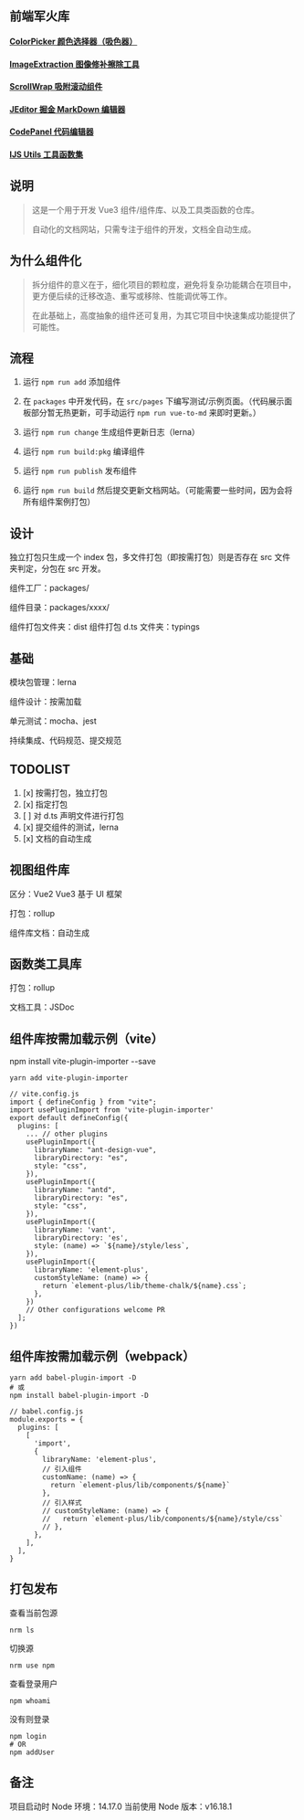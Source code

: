 <!--
 * @Author: ShawnPhang
 * @Date: 2021-09-02 10:44:23
 * @Description: 前端组件库搭建
 * @LastEditors: ShawnPhang <https://m.palxp.cn>
 * @LastEditTime: 2023-10-08 00:42:16
 * @site: book.palxp.com / blog.palxp.com
-->

## 前端军火库

<!-- START -->

#### [ColorPicker 颜色选择器（吸色器）](/#/color-picker)

#### [ImageExtraction 图像修补擦除工具](/#/image-extraction)

#### [ScrollWrap 吸附滚动组件](/#/scroll-wrap)

#### <a target="_blank" href="/#/j-editor">JEditor 掘金 MarkDown 编辑器</a>

#### [CodePanel 代码编辑器](/#/code-panel)

#### [IJS Utils 工具函数集](/#/ijs-utils)

<!-- END -->

## 说明

> 这是一个用于开发 Vue3 组件/组件库、以及工具类函数的仓库。
>
> 自动化的文档网站，只需专注于组件的开发，文档全自动生成。

## 为什么组件化

> 拆分组件的意义在于，细化项目的颗粒度，避免将复杂功能耦合在项目中，更方便后续的迁移改造、重写或移除、性能调优等工作。
>
> 在此基础上，高度抽象的组件还可复用，为其它项目中快速集成功能提供了可能性。

## 流程

1. 运行 `npm run add` 添加组件

2. 在 `packages` 中开发代码，在 `src/pages` 下编写测试/示例页面。（代码展示面板部分暂无热更新，可手动运行 `npm run vue-to-md` 来即时更新。）

3. 运行 `npm run change` 生成组件更新日志（lerna）

4. 运行 `npm run build:pkg` 编译组件

5. 运行 `npm run publish` 发布组件

6. 运行 `npm run build` 然后提交更新文档网站。（可能需要一些时间，因为会将所有组件案例打包）

## 设计

独立打包只生成一个 index 包，多文件打包（即按需打包）则是否存在 src 文件夹判定，分包在 src 开发。

组件工厂：packages/

组件目录：packages/xxxx/

组件打包文件夹：dist
组件打包 d.ts 文件夹：typings

## 基础

模块包管理：lerna

组件设计：按需加载

单元测试：mocha、jest

持续集成、代码规范、提交规范

## TODOLIST

1. [x] 按需打包，独立打包
2. [x] 指定打包
3. [ ] 对 d.ts 声明文件进行打包
4. [x] 提交组件的测试，lerna
5. [x] 文档的自动生成

## 视图组件库

区分：Vue2 Vue3 基于 UI 框架

打包：rollup

组件库文档：自动生成

## 函数类工具库

打包：rollup

文档工具：JSDoc

## 组件库按需加载示例（vite）

npm install vite-plugin-importer --save

```
yarn add vite-plugin-importer
```

```
// vite.config.js
import { defineConfig } from "vite";
import usePluginImport from 'vite-plugin-importer'
export default defineConfig({
  plugins: [
    ... // other plugins
    usePluginImport({
      libraryName: "ant-design-vue",
      libraryDirectory: "es",
      style: "css",
    }),
    usePluginImport({
      libraryName: "antd",
      libraryDirectory: "es",
      style: "css",
    }),
    usePluginImport({
      libraryName: 'vant',
      libraryDirectory: 'es',
      style: (name) => `${name}/style/less`,
    }),
    usePluginImport({
      libraryName: 'element-plus',
      customStyleName: (name) => {
        return `element-plus/lib/theme-chalk/${name}.css`;
      },
    })
    // Other configurations welcome PR
  ];
})
```

## 组件库按需加载示例（webpack）

```
yarn add babel-plugin-import -D
# 或
npm install babel-plugin-import -D
```

```
// babel.config.js
module.exports = {
  plugins: [
    [
      'import',
      {
        libraryName: 'element-plus',
        // 引入组件
        customName: (name) => {
          return `element-plus/lib/components/${name}`
        },
        // 引入样式
        // customStyleName: (name) => {
        //   return `element-plus/lib/components/${name}/style/css`
        // },
      },
    ],
  ],
}
```

## 打包发布

查看当前包源

```
nrm ls
```

切换源

```
nrm use npm
```

查看登录用户

```
npm whoami
```

没有则登录

```
npm login
# OR
npm addUser
```

## 备注

项目启动时 Node 环境：14.17.0 当前使用 Node 版本：v16.18.1
